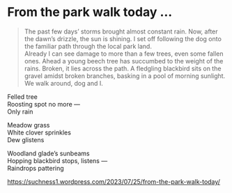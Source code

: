 # From the park walk today …  
> The past few days’ storms brought almost constant rain. Now, after the dawn’s drizzle, the sun is shining. I set off following the dog onto the familiar path through the local park land.  
Already I can see damage to more than a few trees, even some fallen ones. Ahead a young beech tree has succumbed to the weight of the rains. Broken, it lies across the path. A fledgling blackbird sits on the gravel amidst broken branches, basking in a pool of morning sunlight. We walk around, dog and I.  
  
Felled tree  
Roosting spot no more —  
Only rain  
  
Meadow grass  
White clover sprinkles  
Dew glistens  
  
Woodland glade’s sunbeams  
Hopping blackbird stops, listens —  
Raindrops pattering  
  
  
  
  
  
https://suchness1.wordpress.com/2023/07/25/from-the-park-walk-today/